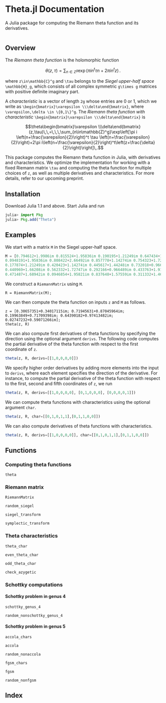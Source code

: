 # Theta.jl Documentation

A Julia package for computing the Riemann theta function and its derivatives.

```@contents
```

## Overview
The *Riemann theta function* is the holomorphic function
```math
\theta(z,\tau) = \sum_{n\in \mathbb{Z}^g} \exp\left( \pi i n^t \tau n + 2\pi i n^t z \right)\,.
```
where ``z\in\mathbb{C}^g`` and ``\tau`` belongs to the *Siegel
upper-half space* ``\mathbb{H}_g``, which consists of all
complex symmetric ``g\times g`` matrices with positive definite imaginary part.

A *characteristic* is a vector of length ``2g``
whose entries are 0 or 1, which we write as ``\begin{bmatrix}\varepsilon
  \\\delta\end{bmatrix}``, where ``\varepsilon,\delta \in \{0,1\}^g``. The *Riemann theta function with characteristic*
``\begin{bmatrix}\varepsilon \\\delta\end{bmatrix}`` is 
```math
\theta\begin{bmatrix}\varepsilon \\\delta\end{bmatrix}(z,\tau)\,\,=\,\,\,\sum_{n\in\mathbb{Z}^g}\exp\left[\pi i \left(n+\frac{\varepsilon}{2}\right)^t \tau \left(n+\frac{\varepsilon}{2}\right)+2\pi i\left(n+\frac{\varepsilon}{2}\right)^t\left(z+\frac{\delta}{2}\right)\right]\,.
```

This package computes the Riemann theta function in Julia, with
derivatives and characteristics. We optimize the implementation for
working with a fixed Riemann matrix ``\tau`` and computing the theta
function for multiple choices of ``z``, as well as multiple derivatives and
characteristics. For more details, refer to our
upcoming preprint.


## Installation

Download Julia 1.1 and above. Start Julia and run
```julia
julia> import Pkg
julia> Pkg.add("Theta")
```

## Examples
We start with a matrix `M` in the Siegel upper-half space.
```julia
M = [0.794612+1.9986im 0.815524+1.95836im 0.190195+1.21249im 0.647434+1.66208im 0.820857+1.68942im; 
0.0948191+1.95836im 0.808422+2.66492im 0.857778+1.14274im 0.754323+1.72747im 0.74972+1.95821im; 
0.177874+1.21249im 0.420423+1.14274im 0.445617+1.44248im 0.732018+0.966489im 0.564779+1.57559im; 
0.440969+1.66208im 0.562332+1.72747im 0.292166+0.966489im 0.433763+1.91571im 0.805161+1.46982im; 
0.471487+1.68942im 0.0946854+1.95821im 0.837648+1.57559im 0.311332+1.46982im 0.521253+2.29221im];      
```

We construct a `RiemannMatrix` using `M`.
```
R = RiemannMatrix(M);
```

We can then compute the theta function on inputs `z` and `M` as follows.
```
z = [0.30657351+0.34017115im; 0.71945631+0.87045964im; 0.19963849+0.71709398im; 0.64390182+0.97413482im; 0.02747232+0.59071266im];
theta(z, R)
```

We can also compute first derivatives of theta functions by specifying
the direction using the optional argument `derivs`. The following
code computes the partial derivative of the theta function with
respect to the first coordinate of `z`.
```julia
theta(z, R, derivs=[[1,0,0,0,0]])
```

We specify higher order derivatives by adding more elements into the
input to `derivs`, where each element specifies the direction of the
derivative. For instance, to compute the partial derivative of the
theta function with respect to the first, second and fifth coordinates
of `z`, we run
```julia
theta(z, R, derivs=[[1,0,0,0,0], [0,1,0,0,0], [0,0,0,0,1]])
```

We can compute theta functions with characteristics using the optional
argument `char`.
```julia
theta(z, R, char=[[0,1,0,1,1],[0,1,1,0,0]])
```

We can also compute derivatives of theta functions with
characteristics.
```julia
theta(z, R, derivs=[[1,0,0,0,0]], char=[[0,1,0,1,1],[0,1,1,0,0]])
```

## Functions

### Computing theta functions
```@docs
theta
```

### Riemann matrix
```@docs
RiemannMatrix
```

```@docs
random_siegel
```

```@docs
siegel_transform
```

```@docs
symplectic_transform
```

### Theta characteristics
```@docs
theta_char
```

```@docs
even_theta_char
```

```@docs
odd_theta_char
```

```@docs
check_azygetic
```

### Schottky computations
#### Schottky problem in genus 4
```@docs
schottky_genus_4
```

```@docs
random_nonschottky_genus_4
```

#### Schottky problem in genus 5
```@docs
accola_chars
```

```@docs
accola
```

```@docs
random_nonaccola
```

```@docs
fgsm_chars
```

```@docs
fgsm
```

```@docs
random_nonfgsm
```

## Index

```@index
```

